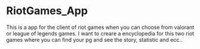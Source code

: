 # RiotGames_App

This is a app for the client of riot games when you can choose from valorant or league of legends games. 
I want to creare a encyclopedia for this two riot games where you can find your pg and see the story, statistic and ecc.. 
